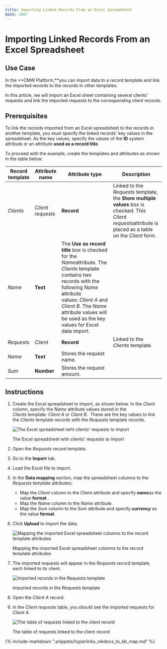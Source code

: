 ```yaml
---
title: Importing Linked Records From an Excel Spreadsheet
kbId: 1997
---
```



# Importing Linked Records From an Excel Spreadsheet

## Use Case

In the **CMW Platform,**you can import data to a record template and link the imported records to the records in other templates.

In this article, we will import an Excel sheet containing several clients' requests and link the imported requests to the corresponding client records.

## Prerequisites

To link the records imported from an Excel spreadsheet to the records in another template, you must specify the linked records' key values in the spreadsheet. As the key values, specify the values of the **ID** system attribute or an attribute **used as a record title**.

To proceed with the example, create the templates and attributes as shown in the table below:

| **Record template** | **Attribute name** | **Attribute type** | **Description** |
| --- | --- | --- | --- |
| *Clients* | *Client requests* | **Record** | Linked to the *Requests* template, the **Store multiple values** box is checked.  This *Client requests*attribute is placed as a table on the *Client* form. |
| *Name* | **Text** | The **Use as record title** box is checked for the *Name*attribute.  The *Clients* template contains two records with the following *Name* attribute values: *Client A* and *Client B*.  The *Name* attribute values will be used as the key values for Excel data import. |
| *Requests* | *Client* | **Record** | Linked to the *Clients* template. |
| *Name* | **Text** | Stores the request name. |
| *Sum* | **Number** | Stores the request amount. |

## Instructions

1. Create the Excel spreadsheet to import, as shown below. In the *Client* column, specify the *Name* attribute values stored in the *Clients* template: *Client A* or *Client B*.   These are the key values to link the *Clients* template records with the *Requests* template records. 

   ![The Excel spreadsheet iwht clients' requests to import](https://kb.cmwlab.com/assets/2021-12-30_14h20_56.png)

   The Excel spreadsheet with clients' requests to import
2. Open the *Requests* record template.
3. Go to the **Import** tab.
4. Load the Excel file to import.
5. In the **Data mapping** section, map the spreadsheet columns to the *Requests* template attributes:
   - Map the *Client* column to the Client attribute and specify ***name***as the value **format**  .
   - Map the *Name* column to the *Name* attribute.
   - Map the *Sum* column to the *Sum* attribute and specify ***currency*** as the value **format**.
6. Click **Upload** to import the data.

   ![Mapping the imported Excel spreadsheet columns to the record template attributes ](https://kb.cmwlab.com/assets/img_64468c71cc130.png)

   Mapping the imported Excel spreadsheet columns to the record template attributes
7. The imported requests will appear in the *Requests* record template, each linked to its client.

   ![Imported records in the Requests template](https://kb.cmwlab.com/assets/img_64468946eea69.png)

   Imported records in the Requests template
8. Open the *Client A* record.
9. In the *Client requests* table, you should see the imported requests for *Client A.*

   ![The table of requests linked to the client record](https://kb.cmwlab.com/assets/img_64468af96d1f6.png)

   The table of requests linked to the client record

{% include-markdown ".snippets/hyperlinks_mkdocs_to_kb_map.md" %}
